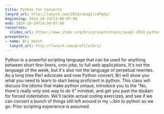 ```yaml
---
title: Python for Converts
lanyrd_url: http://lanyrd.com/2014/seagl/sdfgdy/
beginning: 2014-10-24T14:00-07:00
end: 2014-10-24T14:50-07:00
resources:
  slides_url: https://www.ifokr.org/bri/presentations/seagl-2014-python/
presenters:
- name: Bri Hatch
  lanyrd_url: http://lanyrd.com/profile/bri/
---
```


Python is a powerful scripting language that can be used for anything between short few-liners, cron jobs, to full web applications. It's not the language of the week, but it's also not the language of perpetual rewrites. As a long time Perl advocate and now Python convert, Bri will show you what you need to learn to start being proficient in python. This class will discuss the idioms that make python unique, introduce you to the "No, there's really only one way to do it" mindset, and get you past the disdain for forced indentation. We'll tackle actual coding exercizes, and see if we can convert a bunch of things still left around in my ~/bin to python as we go. Prior scripting experience is assumed.
